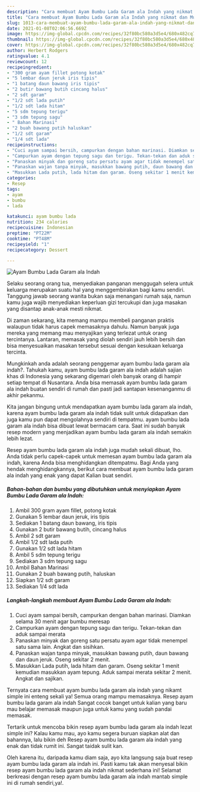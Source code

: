 ```yaml
---
description: "Cara membuat Ayam Bumbu Lada Garam ala Indah yang nikmat dan Mudah Dibuat"
title: "Cara membuat Ayam Bumbu Lada Garam ala Indah yang nikmat dan Mudah Dibuat"
slug: 1013-cara-membuat-ayam-bumbu-lada-garam-ala-indah-yang-nikmat-dan-mudah-dibuat
date: 2021-01-08T02:06:56.669Z
image: https://img-global.cpcdn.com/recipes/32f80bc580a3d5e4/680x482cq70/ayam-bumbu-lada-garam-ala-indah-foto-resep-utama.jpg
thumbnail: https://img-global.cpcdn.com/recipes/32f80bc580a3d5e4/680x482cq70/ayam-bumbu-lada-garam-ala-indah-foto-resep-utama.jpg
cover: https://img-global.cpcdn.com/recipes/32f80bc580a3d5e4/680x482cq70/ayam-bumbu-lada-garam-ala-indah-foto-resep-utama.jpg
author: Herbert Rodgers
ratingvalue: 4.1
reviewcount: 12
recipeingredient:
- "300 gram ayam fillet potong kotak"
- "5 lembar daun jeruk iris tipis"
- "1 batang daun bawang iris tipis"
- "2 butir bawang butih cincang halus"
- "2 sdt garam"
- "1/2 sdt lada putih"
- "1/2 sdt lada hitam"
- "5 sdm tepung terigu"
- "3 sdm tepung sagu"
- " Bahan Marinasi"
- "2 buah bawang putih haluskan"
- "1/2 sdt garam"
- "1/4 sdt lada"
recipeinstructions:
- "Cuci ayam sampai bersih, campurkan dengan bahan marinasi. Diamkan selama 30 menit agar bumbu meresap"
- "Campurkan ayam dengan tepung sagu dan terigu. Tekan-tekan dan aduk sampai merata"
- "Panaskan minyak dan goreng satu persatu ayam agar tidak menempel satu sama lain. Angkat dan sisihkan."
- "Panaskan wajan tanpa minyak, masukkan bawang putih, daun bawang dan daun jeruk. Oseng sekitar 2 menit."
- "Masukkan Lada putih, lada hitam dan garam. Oseng sekitar 1 menit kemudian masukkan ayam tepung. Aduk sampai merata sekitar 2 menit. Angkat dan sajikan."
categories:
- Resep
tags:
- ayam
- bumbu
- lada

katakunci: ayam bumbu lada 
nutrition: 234 calories
recipecuisine: Indonesian
preptime: "PT22M"
cooktime: "PT48M"
recipeyield: "1"
recipecategory: Dessert

---
```



![Ayam Bumbu Lada Garam ala Indah](https://img-global.cpcdn.com/recipes/32f80bc580a3d5e4/680x482cq70/ayam-bumbu-lada-garam-ala-indah-foto-resep-utama.jpg)

Selaku seorang orang tua, menyediakan panganan menggugah selera untuk keluarga merupakan suatu hal yang menggembirakan bagi kamu sendiri. Tanggung jawab seorang  wanita bukan saja menangani rumah saja, namun kamu juga wajib menyediakan keperluan gizi tercukupi dan juga masakan yang disantap anak-anak mesti nikmat.

Di zaman  sekarang, kita memang mampu membeli panganan praktis walaupun tidak harus capek memasaknya dahulu. Namun banyak juga mereka yang memang mau menyajikan yang terlezat untuk orang tercintanya. Lantaran, memasak yang diolah sendiri jauh lebih bersih dan bisa menyesuaikan masakan tersebut sesuai dengan kesukaan keluarga tercinta. 



Mungkinkah anda adalah seorang penggemar ayam bumbu lada garam ala indah?. Tahukah kamu, ayam bumbu lada garam ala indah adalah sajian khas di Indonesia yang sekarang digemari oleh banyak orang di hampir setiap tempat di Nusantara. Anda bisa memasak ayam bumbu lada garam ala indah buatan sendiri di rumah dan pasti jadi santapan kesenanganmu di akhir pekanmu.

Kita jangan bingung untuk mendapatkan ayam bumbu lada garam ala indah, karena ayam bumbu lada garam ala indah tidak sulit untuk didapatkan dan juga kamu pun dapat mengolahnya sendiri di tempatmu. ayam bumbu lada garam ala indah bisa dibuat lewat bermacam cara. Saat ini sudah banyak resep modern yang menjadikan ayam bumbu lada garam ala indah semakin lebih lezat.

Resep ayam bumbu lada garam ala indah juga mudah sekali dibuat, lho. Anda tidak perlu capek-capek untuk memesan ayam bumbu lada garam ala indah, karena Anda bisa menghidangkan ditempatmu. Bagi Anda yang hendak menghidangkannya, berikut cara membuat ayam bumbu lada garam ala indah yang enak yang dapat Kalian buat sendiri.

<!--inarticleads1-->

##### Bahan-bahan dan bumbu yang dibutuhkan untuk menyiapkan Ayam Bumbu Lada Garam ala Indah:

1. Ambil 300 gram ayam fillet, potong kotak
1. Gunakan 5 lembar daun jeruk, iris tipis
1. Sediakan 1 batang daun bawang, iris tipis
1. Gunakan 2 butir bawang butih, cincang halus
1. Ambil 2 sdt garam
1. Ambil 1/2 sdt lada putih
1. Gunakan 1/2 sdt lada hitam
1. Ambil 5 sdm tepung terigu
1. Sediakan 3 sdm tepung sagu
1. Ambil  Bahan Marinasi
1. Gunakan 2 buah bawang putih, haluskan
1. Siapkan 1/2 sdt garam
1. Sediakan 1/4 sdt lada




<!--inarticleads2-->

##### Langkah-langkah membuat Ayam Bumbu Lada Garam ala Indah:

1. Cuci ayam sampai bersih, campurkan dengan bahan marinasi. Diamkan selama 30 menit agar bumbu meresap
1. Campurkan ayam dengan tepung sagu dan terigu. Tekan-tekan dan aduk sampai merata
1. Panaskan minyak dan goreng satu persatu ayam agar tidak menempel satu sama lain. Angkat dan sisihkan.
1. Panaskan wajan tanpa minyak, masukkan bawang putih, daun bawang dan daun jeruk. Oseng sekitar 2 menit.
1. Masukkan Lada putih, lada hitam dan garam. Oseng sekitar 1 menit kemudian masukkan ayam tepung. Aduk sampai merata sekitar 2 menit. Angkat dan sajikan.




Ternyata cara membuat ayam bumbu lada garam ala indah yang nikamt simple ini enteng sekali ya! Semua orang mampu memasaknya. Resep ayam bumbu lada garam ala indah Sangat cocok banget untuk kalian yang baru mau belajar memasak maupun juga untuk kamu yang sudah pandai memasak.

Tertarik untuk mencoba bikin resep ayam bumbu lada garam ala indah lezat simple ini? Kalau kamu mau, ayo kamu segera buruan siapkan alat dan bahannya, lalu bikin deh Resep ayam bumbu lada garam ala indah yang enak dan tidak rumit ini. Sangat taidak sulit kan. 

Oleh karena itu, daripada kamu diam saja, ayo kita langsung saja buat resep ayam bumbu lada garam ala indah ini. Pasti kamu tak akan menyesal bikin resep ayam bumbu lada garam ala indah nikmat sederhana ini! Selamat berkreasi dengan resep ayam bumbu lada garam ala indah mantab simple ini di rumah sendiri,ya!.

